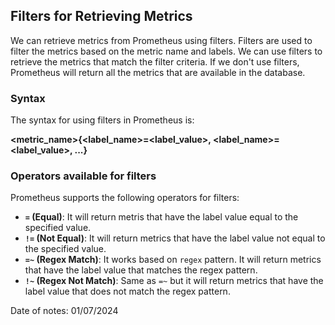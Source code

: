 ## Filters for Retrieving Metrics

We can retrieve metrics from Prometheus using filters. Filters are used to filter the metrics based on the metric name and labels. We can use filters to retrieve the metrics that match the filter criteria. If we don't use filters, Prometheus will return all the metrics that are available in the database.

### Syntax


The syntax for using filters in Prometheus is:


**<metric_name>{<label_name>=<label_value>, <label_name>=<label_value>, ...}**


### Operators available for filters

Prometheus supports the following operators for filters:

- **`=` (Equal)**: It will return metris that have the label value equal to the specified value.
- **`!=` (Not Equal)**: It will return metrics that have the label value not equal to the specified value.
- **`=~` (Regex Match)**: It works based on `regex` pattern. It will return metrics that have the label value that matches the regex pattern.
- **`!~` (Regex Not Match)**: Same as `=~` but it will return metrics that have the label value that does not match the regex pattern.

Date of notes: 01/07/2024